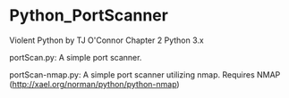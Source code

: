 Python_PortScanner
==================
Violent Python by TJ O'Connor
Chapter 2
Python 3.x

portScan.py: A simple port scanner.

portScan-nmap.py: A simple port scanner utilizing nmap. Requires NMAP (http://xael.org/norman/python/python-nmap)
